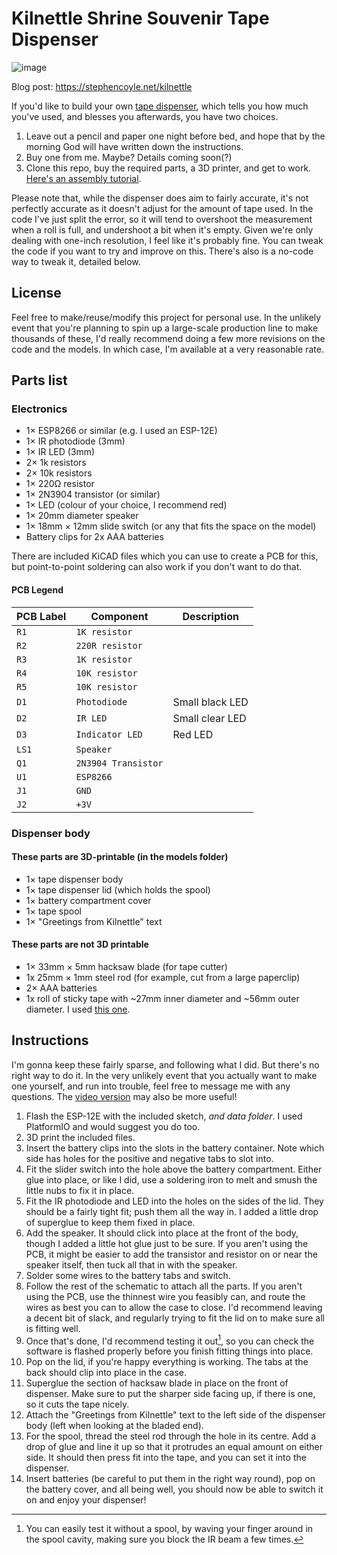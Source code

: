 # Kilnettle Shrine Souvenir Tape Dispenser

![image](https://github.com/user-attachments/assets/951b7cff-6918-4416-88ca-098fa9da45bc)

Blog post: https://stephencoyle.net/kilnettle

If you'd like to build your own [tape dispenser](https://stephencoyle.net/kilnettle), which tells you how much you've used, and blesses you afterwards, you have two choices.

1. Leave out a pencil and paper one night before bed, and hope that by the morning God will have written down the instructions.
2. Buy one from me. Maybe? Details coming soon(?)
3. Clone this repo, buy the required parts, a 3D printer, and get to work. [Here's an assembly tutorial](https://youtu.be/CnwMDydeqiA).

Please note that, while the dispenser does aim to fairly accurate, it's not perfectly accurate as it doesn't adjust for the amount of tape used. In the code I've just split the error, so it will tend to overshoot the measurement when a roll is full, and undershoot a bit when it's empty. Given we're only dealing with one-inch resolution, I feel like it's probably fine. You can tweak the code if you want to try and improve on this. There's also is a no-code way to tweak it, detailed below.

## License 
Feel free to make/reuse/modify this project for personal use. In the unlikely event that you're planning to spin up a large-scale production line to make thousands of these, I'd really recommend doing a few more revisions on the code and the models. In which case, I'm available at a very reasonable rate.

## Parts list

### Electronics
- 1× ESP8266 or similar (e.g. I used an ESP-12E)
- 1× IR photodiode (3mm)
- 1× IR LED (3mm)
- 2× 1k resistors
- 2× 10k resistors
- 1× 220Ω resistor
- 1× 2N3904 transistor (or similar)
- 1× LED (colour of your choice, I recommend red)
- 1× 20mm diameter speaker
- 1× 18mm × 12mm slide switch (or any that fits the space on the model)
- Battery clips for 2x AAA batteries

There are included KiCAD files which you can use to create a PCB for this, but point-to-point soldering can also work if you don't want to do that.

#### PCB Legend
| PCB Label | Component | Description |
|---|---|---|
| `R1` | `1K resistor` | |
| `R2` | `220R resistor` | |
| `R3` | `1K resistor` | |
| `R4` | `10K resistor` | |
| `R5` | `10K resistor` | |
| `D1` | `Photodiode` | Small black LED |
| `D2` | `IR LED` |  Small clear LED |
| `D3` | `Indicator LED` | Red LED |
| `LS1` | `Speaker` |  |
| `Q1` | `2N3904 Transistor` |  |
| `U1` | `ESP8266` |  |
| `J1` | `GND` |  |
| `J2` | `+3V` | |

### Dispenser body
#### These parts are 3D-printable (in the models folder)
- 1× tape dispenser body
- 1× tape dispenser lid (which holds the spool)
- 1× battery compartment cover
- 1× tape spool
- 1× "Greetings from Kilnettle" text

#### These parts are not 3D printable
- 1× 33mm × 5mm hacksaw blade (for tape cutter)
- 1x 25mm × 1mm steel rod (for example, cut from a large paperclip)
- 2× AAA batteries
- 1x roll of sticky tape with ~27mm inner diameter and ~56mm outer diameter. I used [this one](https://firstclassofficesupplies.com/product/stik-ie-clear-tape-refills/).


## Instructions
I'm gonna keep these fairly sparse, and following what I did. But there's no right way to do it. In the very unlikely event that you actually want to make one yourself, and run into trouble, feel free to message me with any questions. The [video version](https://youtu.be/CnwMDydeqiA) may also be more useful!

1. Flash the ESP-12E with the included sketch, _and data folder_. I used PlatformIO and would suggest you do too.
2. 3D print the included files.
3. Insert the battery clips into the slots in the battery container. Note which side has holes for the positive and negative tabs to slot into.
4. Fit the slider switch into the hole above the battery compartment. Either glue into place, or like I did, use a soldering iron to melt and smush the little nubs to fix it in place.
5. Fit the IR photodiode and LED into the holes on the sides of the lid. They should be a fairly tight fit; push them all the way in. I added a little drop of superglue to keep them fixed in place.
6. Add the speaker. It should click into place at the front of the body, though I added a little hot glue just to be sure. If you aren't using the PCB, it might be easier to add the transistor and resistor on or near the speaker itself, then tuck all that in with the speaker.
7. Solder some wires to the battery tabs and switch.
8. Follow the rest of the schematic to attach all the parts. If you aren't using the PCB, use the thinnest wire you feasibly can, and route the wires as best you can to allow the case to close. I'd recommend leaving a decent bit of slack, and regularly trying to fit the lid on to make sure all is fitting well.
9. Once that's done, I'd recommend testing it out[^1], so you can check the software is flashed properly before you finish fitting things into place.
10. Pop on the lid, if you're happy everything is working. The tabs at the back should clip into place in the case.
11. Superglue the section of hacksaw blade in place on the front of dispenser. Make sure to put the sharper side facing up, if there is one, so it cuts the tape nicely.
12. Attach the "Greetings from Kilnettle" text to the left side of the dispenser body (left when looking at the bladed end).
13. For the spool, thread the steel rod through the hole in its centre. Add a drop of glue and line it up so that it protrudes an equal amount on either side. It should then press fit into the tape, and you can set it into the dispenser.
14. Insert batteries (be careful to put them in the right way round), pop on the battery cover, and all being well, you should now be able to switch it on and enjoy your dispenser!

[^1]: You can easily test it without a spool, by waving your finger around in the spool cavity, making sure you block the IR beam a few times.
